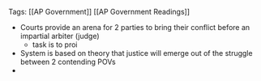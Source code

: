 Tags: [[AP Government]] [[AP Government Readings]]

- Courts provide an arena for 2 parties to bring their conflict before an impartial arbiter (judge)
	- task is to proi
- System is based on theory that justice will emerge out of the struggle between 2 contending POVs
- 